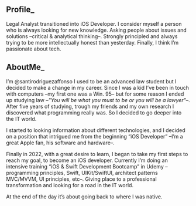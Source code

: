 ## Profile_
Legal Analyst transitioned into iOS Developer. 
I consider myself a person who is always looking for new knowledge. Asking people about issues and solutions –critical & analytical thinking–. 
Strongly principled and always trying to be more intellectually honest than yesterday. Finally, I think I’m passionate about tech.

## AboutMe_

I’m @santirodriguezaffonso I used to be an advanced law student but I decided to make a change in my career. 
Since I was a kid I’ve been in touch with computers –my first one was a Win. 95– but for some reason I ended up studying law –*"You will be what you must to be or you will be a lawyer"*–. 
After five years of studying, trough my friends and my own research I discovered what programming really was. So I decided to go deeper into the IT world.

I started to looking information about different technologies, and I decided on a position that intrigued me from the beginning “iOS Developer” –I’m a great Apple fan, his software and hardware–.

Finally in 2022, with a great desire to learn, I began to take my first steps to reach my goal, to become an iOS developer. 
Currently I’m doing an intensive training “iOS & Swift Development Bootcamp” in Udemy –programming principles, Swift, UIKit/SwiftUI, architect patterns MVC/MVVM, UI principles, etc–. 
Giving place to a professional transformation and looking for a road in the IT world. 

At the end of the day it’s about going back to where I was native.



<!---
santirodriguezaffonso/santirodriguezaffonso is a ✨ special ✨ repository because its `README.md` (this file) appears on your GitHub profile.
You can click the Preview link to take a look at your changes.
--->
